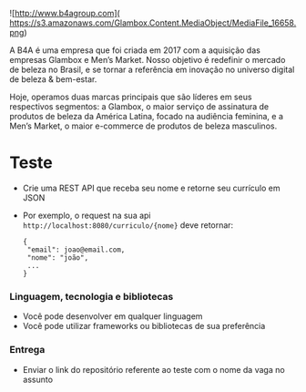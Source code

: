 ![http://www.b4agroup.com](	https://s3.amazonaws.com/Glambox.Content.MediaObject/MediaFile_16658.png)

A B4A é uma empresa que foi criada em 2017 com a aquisição das empresas Glambox e Men’s Market. Nosso objetivo é redefinir o mercado de beleza no Brasil, e se tornar a referência em inovação no universo digital de beleza & bem-estar. 

Hoje, operamos duas marcas principais que são líderes em seus respectivos segmentos: a Glambox, o maior serviço de assinatura de produtos de beleza da América Latina, focado na audiência feminina, e a Men’s Market, o maior e-commerce de produtos de beleza masculinos. 

# Teste
- Crie uma REST API que receba seu nome e retorne seu currículo em JSON
- Por exemplo, o request na sua api `http://localhost:8080/curriculo/{nome}` deve retornar:

   ```
   {                      
    "email": joao@email.com,                   
    "nome": "joão",             
    ...                 
  }
  ```                                               

### Linguagem, tecnologia e bibliotecas
- Você pode desenvolver em qualquer linguagem
- Você pode utilizar frameworks ou bibliotecas de sua preferência

### Entrega
- Enviar o link do repositório referente ao teste com o nome da vaga no assunto
